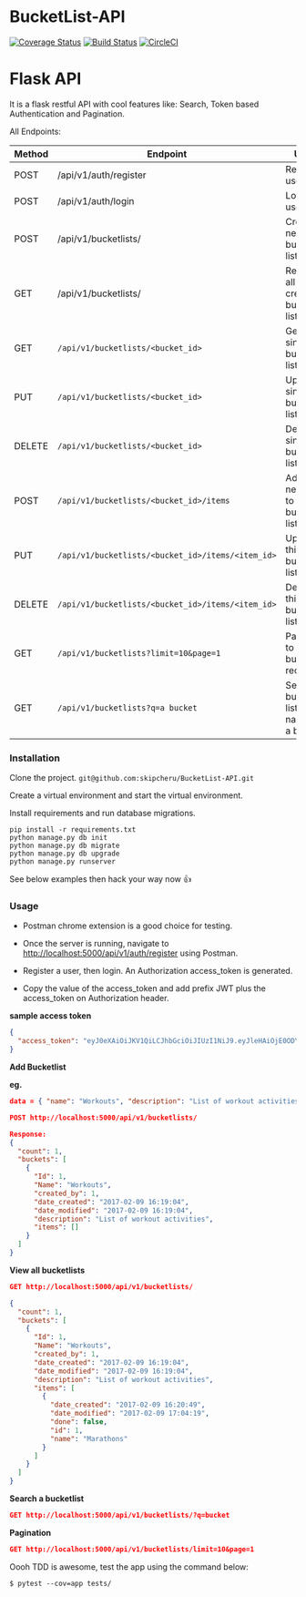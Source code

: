 # BucketList-API
[![Coverage Status](https://coveralls.io/repos/github/skipcheru/BucketList-API/badge.svg?branch=develop)](https://coveralls.io/github/skipcheru/BucketList-API?branch=develop)
[![Build Status](https://travis-ci.org/skipcheru/BucketList-API.svg?branch=develop)](https://travis-ci.org/skipcheru/BucketList-API)
[![CircleCI](https://circleci.com/gh/skipcheru/BucketList-API/tree/develop.svg?style=shield)](https://circleci.com/gh/skipcheru/BucketList-API/tree/develop)


Flask API
=======
It is a flask restful API with cool features like: Search, Token based Authentication and Pagination.

All Endpoints:

|Method | Endpoint | Usage |
| ---- | ---- | --------------- |
|POST| /api/v1/auth/register |  Register a user. |
|POST| /api/v1/auth/login | Login user.|
|POST| /api/v1/bucketlists/ | Create a new bucket list. |
|GET| /api/v1/bucketlists/ | Retrieve all the created bucket lists. |
|GET| `/api/v1/bucketlists/<bucket_id>` | Get a single bucket list. |
|PUT| `/api/v1/bucketlists/<bucket_id>` | Update a single bucket list. |
|DELETE| `/api/v1/bucketlists/<bucket_id>` | Delete single bucket list. |
|POST| `/api/v1/bucketlists/<bucket_id>/items `| Add a new item to this bucket list. |
|PUT|`/api/v1/bucketlists/<bucket_id>/items/<item_id>` | Update this bucket list. |
|DELETE|`/api/v1/bucketlists/<bucket_id>/items/<item_id>` | Delete this single bucket list. |
|GET| `/api/v1/bucketlists?limit=10&page=1` | Pagination to get 10 bucket list records.|
|GET| `/api/v1/bucketlists?q=a bucket` | Search for bucket lists with name like a bucket. |


### Installation

Clone the project. `git@github.com:skipcheru/BucketList-API.git`

Create a virtual environment and start the virtual environment.

Install requirements and run database migrations.

    pip install -r requirements.txt
    python manage.py db init
    python manage.py db migrate
    python manage.py db upgrade
    python manage.py runserver

See below examples then hack your way now :+1:

### Usage

+ Postman chrome extension is a good choice for testing.

+ Once the server is running, navigate to [http://localhost:5000/api/v1/auth/register]() using Postman.

+ Register a user, then login. An Authorization access_token is generated.

+ Copy the value of the access_token and add prefix JWT plus the access_token on Authorization header.


**__sample access token__**

```json
{
  "access_token": "eyJ0eXAiOiJKV1QiLCJhbGciOiJIUzI1NiJ9.eyJleHAiOjE0ODY0OTEwMDAsImlhdCI6MTQ4NjQ4NjUwMCwibmJmIjoxNDg2NDg2NTAwLCJpZGVudGl0eSI6MX0.  Q3Q855yVjm_XPpeGJw5DsELwYpKU55K-15TOC6Xgjeg"
}

```

**__Add Bucketlist__**

**eg.**
```json
data = { "name": "Workouts", "description": "List of workout activities" }

POST http://localhost:5000/api/v1/bucketlists/

Response:
{
  "count": 1,
  "buckets": [
    {
      "Id": 1,
      "Name": "Workouts",
      "created_by": 1,
      "date_created": "2017-02-09 16:19:04",
      "date_modified": "2017-02-09 16:19:04",
      "description": "List of workout activities",
      "items": []
    }
  ]
}
```

**__View all bucketlists__**

```json
GET http://localhost:5000/api/v1/bucketlists/

{
  "count": 1,
  "buckets": [
    {
      "Id": 1,
      "Name": "Workouts",
      "created_by": 1,
      "date_created": "2017-02-09 16:19:04",
      "date_modified": "2017-02-09 16:19:04",
      "description": "List of workout activities",
      "items": [
        {
          "date_created": "2017-02-09 16:20:49",
          "date_modified": "2017-02-09 17:04:19",
          "done": false,
          "id": 1,
          "name": "Marathons"
        }
      ]
    }
  ]
}

```
**__Search a bucketlist__**

```json
GET http://localhost:5000/api/v1/bucketlists/?q=bucket

```


**__Pagination__**

```json
GET http://localhost:5000/api/v1/bucketlists/limit=10&page=1
```


Oooh TDD is awesome, test the app using the command below:
```
$ pytest --cov=app tests/
```
